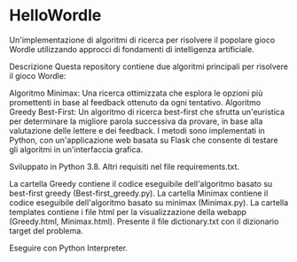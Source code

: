 # HelloWordle
Un'implementazione di algoritmi di ricerca per risolvere il popolare gioco Wordle utilizzando approcci di fondamenti di intelligenza artificiale.

Descrizione
Questa repository contiene due algoritmi principali per risolvere il gioco Wordle:

Algoritmo Minimax: Una ricerca ottimizzata che esplora le opzioni più promettenti in base al feedback ottenuto da ogni tentativo.
Algoritmo Greedy Best-First: Un algoritmo di ricerca best-first che sfrutta un'euristica per determinare la migliore parola successiva da provare, in base alla valutazione delle lettere e dei feedback.
I metodi sono implementati in Python, con un'applicazione web basata su Flask che consente di testare gli algoritmi in un'interfaccia grafica.

Sviluppato in Python 3.8. Altri requisiti nel file requirements.txt.

La cartella Greedy contiene il codice eseguibile dell'algoritmo basato su best-first greedy (Best-first_greedy.py).
La cartella Minimax contiene il codice eseguibile dell'algoritmo basato su minimax (Minimax.py).
La cartella templates contiene i file html per la visualizzazione della webapp (Greedy.html, Minimax.html).
Presente il file dictionary.txt con il dizionario target del problema.

Eseguire con Python Interpreter.
